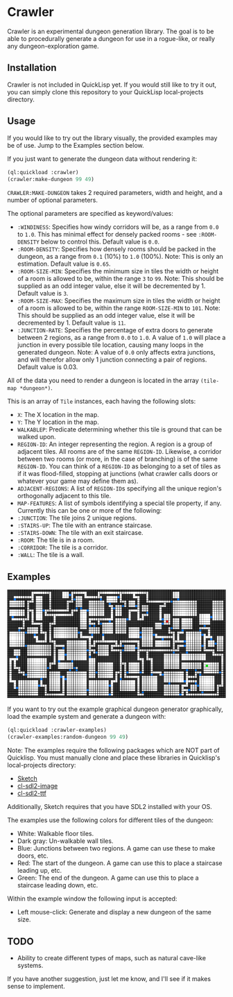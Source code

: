 # Crawler

Crawler is an experimental dungeon generation library. The goal is to be able to procedurally generate a dungeon for use in a rogue-like, or really any dungeon-exploration game.

## Installation

Crawler is not included in QuickLisp yet. If you would still like to try it out, you can simply clone this repository to your QuickLisp local-projects directory.

## Usage

If you would like to try out the library visually, the provided examples may be of use. Jump to the Examples section below.

If you just want to generate the dungeon data without rendering it:

```lisp
(ql:quickload :crawler)
(crawler:make-dungeon 99 49)
```
`CRAWLER:MAKE-DUNGEON` takes 2 required parameters, width and height, and a number of optional parameters.

The optional parameters are specified as keyword/values:

* `:WINDINESS`: Specifies how windy corridors will be, as a range from `0.0` to `1.0`. This has minimal effect for densely packed rooms - see `:ROOM-DENSITY` below to control this. Default value is `0.0`.
* `:ROOM-DENSITY`: Specifies how densely rooms should be packed in the dungeon, as a range from `0.1` (10%) to `1.0` (100%). Note: This is only an estimation. Default value is `0.65`.
* `:ROOM-SIZE-MIN`: Specifies the minimum size in tiles the width or height of a room is allowed to be, within the range `3` to `99`. Note: This should be supplied as an odd integer value, else it will be decremented by 1. Default value is `3`.
* `:ROOM-SIZE-MAX`: Specifies the maximum size in tiles the width or height of a room is allowed to be, within the range `ROOM-SIZE-MIN` to `101`. Note: This should be supplied as an odd integer value, else it will be decremented by 1. Default value is `11`.
* `:JUNCTION-RATE`: Specifies the percentage of extra doors to generate between 2 regions, as a range from `0.0` to `1.0`. A value of `1.0` will place a junction in every possible tile location, causing many loops in the generated dungeon. Note: A value of `0.0` only affects extra junctions, and will therefor allow only 1 junction connecting a pair of regions. Default value is 0.03.

All of the data you need to render a dungeon is located in the array `(tile-map *dungeon*)`.

This is an array of `Tile` instances, each having the following slots:

* `X`: The X location in the map.
* `Y`: The Y location in the map.
* `WALKABLEP`: Predicate determining whether this tile is ground that can be walked upon.
* `REGION-ID`: An integer representing the region. A region is a group of adjacent tiles. All rooms are of the same `REGION-ID`. Likewise, a corridor between two rooms (or more, in the case of branching) is of the same `REGION-ID`. You can think of a `REGION-ID` as belonging to a set of tiles as if it was flood-filled, stopping at junctions (what crawler calls doors or whatever your game may define them as).
* `ADJACENT-REGIONS`: A list of `REGION-ID`s specifying all the unique region's orthogonally adjacent to this tile.
* `MAP-FEATURES`: A list of symbols identifying a special tile property, if any. Currently this can be one or more of the following:
 * `:JUNCTION`: The tile joins 2 unique regions.
 * `:STAIRS-UP`: The tile with an entrance staircase.
 * `:STAIRS-DOWN`: The tile with an exit staircase.
 * `:ROOM`: The tile is in a room.
 * `:CORRIDOR`: The tile is a corridor.
 * `:WALL`: The tile is a wall.

## Examples

![Example Dungeon](/images/example.png)

If you want to try out the example graphical dungeon generator graphically, load the example system and generate a dungeon with:

```lisp
(ql:quickload :crawler-examples)
(crawler-examples:random-dungeon 99 49)
```

Note: The examples require the following packages which are NOT part of Quicklisp. You must manually clone and place these libraries in Quicklisp's local-projects directory:
* [Sketch](http://github.com/vydd/sketch)
* [cl-sdl2-image](http://github.com/lispgames/cl-sdl2-image)
* [cl-sdl2-ttf](http://github.com/Failproofshark/cl-sdl2-ttf)

Additionally, Sketch requires that you have SDL2 installed with your OS.

The examples use the following colors for different tiles of the dungeon:

* White: Walkable floor tiles.
* Dark gray: Un-walkable wall tiles.
* Blue: Junctions between two regions. A game can use these to make doors, etc.
* Red: The start of the dungeon. A game can use this to place a staircase leading up, etc.
* Green: The end of the dungeon. A game can use this to place a staircase leading down, etc.

Within the example window the following input is accepted:

* Left mouse-click: Generate and display a new dungeon of the same size.

## TODO
* Ability to create different types of maps, such as natural cave-like systems.

If you have another suggestion, just let me know, and I'll see if it makes sense to implement.
